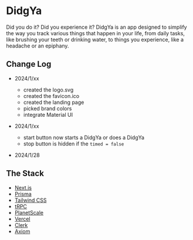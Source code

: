 # DidgYa

Did you do it? Did you experience it? DidgYa is an app designed to simplify the way you track various things that happen in your life, from daily tasks, like brushing your teeth or drinking water, to things you experience, like a headache or an epiphany.

## Change Log
- 2024/1/xx
    - created the logo.svg
    - created the favicon.ico
    - created the landing page
    - picked brand colors
    - integrate Material UI

- 2024/1/xx
    - start button now starts a DidgYa or does a DidgYa
    - stop button is hidden if the `timed = false`

- 2024/1/28


## The Stack
- [Next.js](https://nextjs.org)
- [Prisma](https://prisma.io)
- [Tailwind CSS](https://tailwindcss.com)
- [tRPC](https://trpc.io)
- [PlanetScale](https://planetscale.com/)
- [Vercel](https://vercel.com/)
- [Clerk](https://clerk.com/)
- [Axiom](https://axiom.co/)